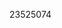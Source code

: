[//]: # (Created by ./bin/manage_files.pl from ./species/Loa_loa/PRJNA37757/Loa_loa_PRJNA37757.publication.html on Thu Jun 11 13:44:35 2020)
23525074
